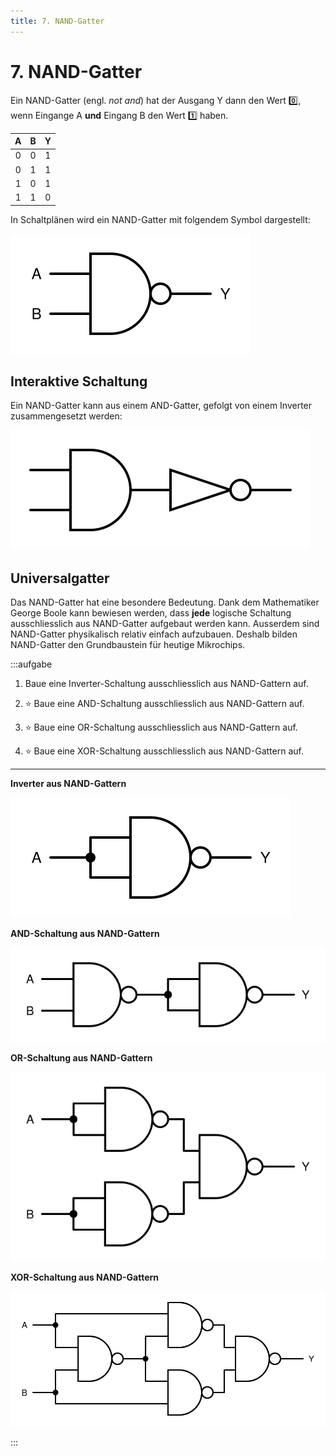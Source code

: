 ```yaml
---
title: 7. NAND-Gatter
---
```


# 7. NAND-Gatter

Ein NAND-Gatter (engl. *not and*) hat der Ausgang Y dann den Wert 0️⃣, wenn Eingange A **und** Eingang B den Wert 1️⃣ haben.

|   A   |   B   |   Y   |
| :---: | :---: | :---: |
|   0   |   0   |   1   |
|   0   |   1   |   1   |
|   1   |   0   |   1   |
|   1   |   1   |   0   |

In Schaltplänen wird ein NAND-Gatter mit folgendem Symbol dargestellt:

![Symbol für ein NAND-Gatter](images/07-nand-gate.svg)

## Interaktive Schaltung

<v-circuit id="rothe-nand-gate"/>

Ein NAND-Gatter kann aus einem AND-Gatter, gefolgt von einem Inverter zusammengesetzt werden:

![](images/07-nand-circuit.svg)


## Universalgatter

Das NAND-Gatter hat eine besondere Bedeutung. Dank dem Mathematiker George Boole kann bewiesen werden, dass **jede** logische Schaltung ausschliesslich aus NAND-Gatter aufgebaut werden kann. Ausserdem sind NAND-Gatter physikalisch relativ einfach aufzubauen. Deshalb bilden NAND-Gatter den Grundbaustein für heutige Mikrochips.

:::aufgabe

1. Baue eine Inverter-Schaltung ausschliesslich aus NAND-Gattern auf.

2. ⭐️ Baue eine AND-Schaltung ausschliesslich aus NAND-Gattern auf.

3. ⭐️ Baue eine OR-Schaltung  ausschliesslich aus NAND-Gattern auf.

4. ⭐️ Baue eine XOR-Schaltung ausschliesslich aus NAND-Gattern auf.

***

**Inverter aus NAND-Gattern**

![](images/07-inverter-nand-circuit.svg)

**AND-Schaltung aus NAND-Gattern**

![](images/07-and-nand-circuit.svg)

**OR-Schaltung aus NAND-Gattern**

![](images/07-or-nand-circuit.svg)

**XOR-Schaltung aus NAND-Gattern**

![](images/07-xor-nand-circuit.svg)

:::
